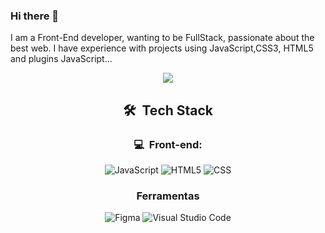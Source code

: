 ### Hi there 👋

I am a Front-End developer, wanting to be FullStack, passionate about the best web. I have experience with projects using JavaScript,CSS3, HTML5 and plugins JavaScript...



<div align="center" >
<img align="center" src="https://github-readme-stats.vercel.app/api/top-langs/?username=leonardomuller1&layout=compact&text_color=718096&bg_color=ffffff00&hide_border=true&layout=compact" />

<h2> 🛠 &nbsp;Tech Stack</h2>
<h3>💻 &nbsp;Front-end:</h3>

  ![JavaScript](https://img.shields.io/badge/-JavaScript-333333?style=flat&logo=javascript)
  ![HTML5](https://img.shields.io/badge/-HTML5-333333?style=flat&logo=HTML5)
  ![CSS](https://img.shields.io/badge/-CSS-333333?style=flat&logo=CSS3&logoColor=1572B6)
  
<h3> Ferramentas </h3>
 
 ![Figma](https://img.shields.io/badge/-Figma-333333?style=flat&logo=figma&logoColor=007ACC)
 ![Visual Studio Code](https://img.shields.io/badge/-Visual%20Studio%20Code-333333?style=flat&logo=visual-studio-code&logoColor=007ACC)


</div>
</div>
